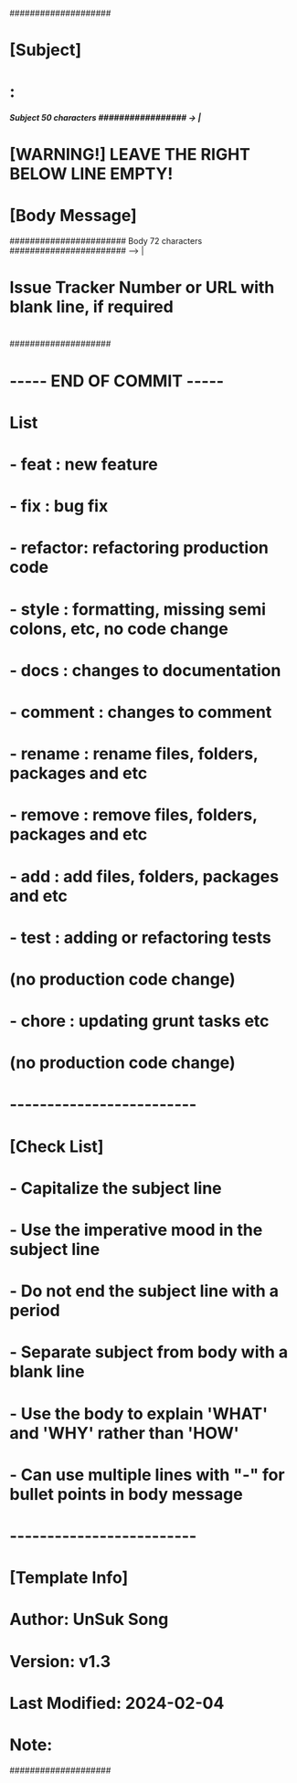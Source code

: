 ####################
# [Subject]
# <type>: <subject>
##### Subject 50 characters ################# -> |

# [WARNING!] LEAVE THE RIGHT BELOW LINE EMPTY!

# [Body Message]
####################### Body 72 characters ####################### --> |

# Issue Tracker Number or URL with blank line, if required
#
####################
# ----- END OF COMMIT -----
# <type> List
# - feat    : new feature
# - fix     : bug fix
# - refactor: refactoring production code
# - style   : formatting, missing semi colons, etc, no code change
# - docs    : changes to documentation
# - comment : changes to comment
# - rename  : rename files, folders, packages and etc
# - remove  : remove files, folders, packages and etc
# - add     : add files, folders, packages and etc
# - test    : adding or refactoring tests
#             (no production code change)
# - chore   : updating grunt tasks etc
#             (no production code change)
# -------------------------
# [Check List]
# - Capitalize the subject line
# - Use the imperative mood in the subject line
# - Do not end the subject line with a period
# - Separate subject from body with a blank line
# - Use the body to explain 'WHAT' and 'WHY' rather than 'HOW'
# - Can use multiple lines with "-" for bullet points in body message
# -------------------------
# [Template Info]
# Author: UnSuk Song
# Version: v1.3
# Last Modified: 2024-02-04
# Note:
####################
